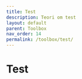 ```yaml
---
title: Test
description: Teori om test
layout: default
parent: Toolbox
nav_order: 14
permalink: /toolbox/test/
---
```


# Test
